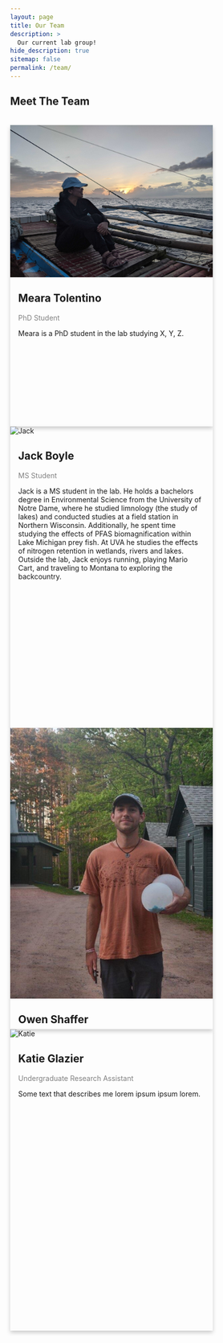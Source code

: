 ```yaml
---
layout: page
title: Our Team
description: >
  Our current lab group!
hide_description: true
sitemap: false
permalink: /team/
---
```


<html>

<head>

<meta name="viewport" content="width=device-width, initial-scale=1">

<style>
html {
  box-sizing: border-box;
}

*, *:before, *:after {
  box-sizing: inherit;
}

.column {
  float: left;
  width: 50%;
  margin-bottom: 16px;
  padding: 0 8px;
}

@media screen and (max-width: 650px) {
  .column {
    width: 100%;
    display: block;
  }
}

.card {
  box-shadow: 0 4px 8px 0 rgba(0, 0, 0, 0.2);
  min-height: 600px; /* Set a minimum height for the card */
  max-height: 600px; /* Set a maximum height */
  display: flex;
  flex-direction: column;
  overflow: auto; /* Hide overflow if it exceeds max height */
}

.container {
  padding: 0 16px;
}

.container::after, .row::after {
  content: "";
  clear: both;
  display: table;
}

.title {
  color: grey;
}

.button {
  border: none;
  outline: 0;
  display: inline-block;
  padding: 8px;
  color: white;
  background-color: #000;
  text-align: center;
  cursor: pointer;
  width: 100%;
}

.button:hover {
  background-color: #555;
}
</style>

</head>

<body>

<h2>Meet The Team</h2>

<br>


       
<div class="card">
  <img src="/assets/img/blog/team-tolentino2.jpg" alt="Meara" style="width:100%">
  <div class="container">
    <h2>Meara Tolentino</h2>
    <p class="title">PhD Student</p>
    <p>Meara is a PhD student in the lab studying X, Y, Z.</p>
  </div>
</div>



       
<div class="card">
  <img src="/assets/img/blog/team-boyle.png" alt="Jack" style="width:100%">
  <div class="container">
    <h2>Jack Boyle</h2>
    <p class="title">MS Student</p>
    <p>Jack is a MS student in the lab. He holds a bachelors degree in Environmental Science from the University of Notre Dame, where he studied limnology (the study of lakes) and conducted studies at a field station in Northern Wisconsin. Additionally, he spent time studying the effects of PFAS biomagnification within Lake Michigan prey fish. At UVA he studies the effects of nitrogen retention in wetlands, rivers and lakes. Outside the lab, Jack enjoys running, playing Mario Cart, and traveling to Montana to exploring the backcountry.</p>
  </div>
</div>
      
<div class="card">
  <img src="/assets/img/blog/team-shaffer.JPG" alt="Owen" style="width:100%">
  <div class="container">
    <h2>Owen Shaffer</h2>
    <p class="title">Undergrad DMP Thesis</p>
    <p>Quantifying the effects of Clean Water Act regulations on wetlands and water quality.</p>
  </div>
</div>
      
<div class="card">
  <img src="" alt="Katie" style="width:100%">
  <div class="container">
    <h2>Katie Glazier</h2>
    <p class="title">Undergraduate Research Assistant</p>
    <p>Some text that describes me lorem ipsum ipsum lorem.</p>
  </div>
</div>

